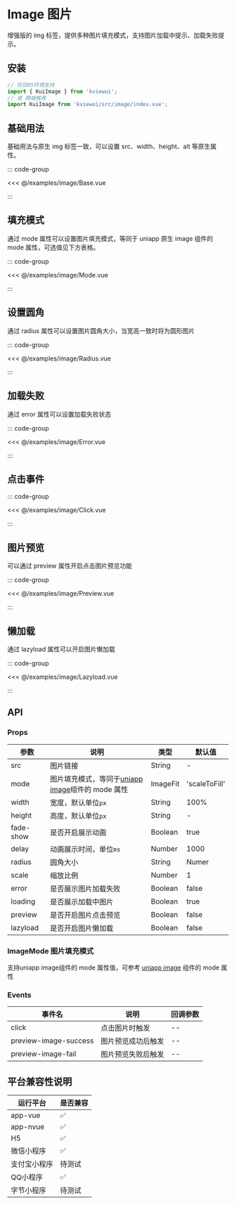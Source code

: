 # Image 图片

增强版的 img 标签，提供多种图片填充模式，支持图片加载中提示、加载失败提示。

<!--@include: ./tips/introduce.md-->

<TipsIntroduce />

## 安装
```ts
// 仅仅H5环境支持
import { KuiImage } from 'kviewui';
// 或 跨端推荐
import KuiImage from 'kviewui/src/image/index.vue';
```

## 基础用法

基础用法与原生 img 标签一致，可以设置 src、width、height、alt 等原生属性。

<!-- <show-code com-type="image" com-show-type="base" /> -->
::: code-group

<<< @/examples/image/Base.vue

:::

## 填充模式

通过 mode 属性可以设置图片填充模式，等同于 uniapp 原生 image 组件的 mode 属性，可选值见下方表格。

<!-- <show-code com-type="image" com-show-type="mode" /> -->
::: code-group

<<< @/examples/image/Mode.vue

:::

## 设置圆角

通过 radius 属性可以设置图片圆角大小，当宽高一致时将为圆形图片

<!-- <show-code com-type="image" com-show-type="radius" /> -->
::: code-group

<<< @/examples/image/Radius.vue

:::

## 加载失败

通过 error 属性可以设置加载失败状态

<!-- <show-code com-type="image" com-show-type="error" /> -->
::: code-group

<<< @/examples/image/Error.vue

:::

## 点击事件

<!-- <show-code com-type="image" com-show-type="click" /> -->
::: code-group

<<< @/examples/image/Click.vue

:::

## 图片预览

可以通过 preview 属性开启点击图片预览功能

<!-- <show-code com-type="image" com-show-type="preview" /> -->
::: code-group

<<< @/examples/image/Preview.vue

:::

## 懒加载

通过 lazyload 属性可以开启图片懒加载

<!-- <show-code com-type="image" com-show-type="lazyload" /> -->
::: code-group

<<< @/examples/image/Lazyload.vue

:::

## API

### Props

| 参数         | 说明                             | 类型   | 默认值           |
|--------------|----------------------------------|--------|------------------|
| src         | 图片链接               | String | -                |
| mode         | 图片填充模式，等同于[uniapp image](https://uniapp.dcloud.net.cn/component/image.html)组件的 mode 属性     | ImageFit | 'scaleToFill'                |
| width         | 宽度，默认单位`px`               | String | 100%                |
| height         | 高度，默认单位`px`               | String | -                |
| fade-show      | 是否开启展示动画               | Boolean | true                |
| delay         | 动画展示时间，单位`ms`               | Number | 1000                |
| radius         | 圆角大小               | String | Numer | -                |
| scale         | 缩放比例               | Number | 1                |
| error         | 是否展示图片加载失败| Boolean | false              |
| loading         | 是否展示加载中图片               | Boolean | true              |
| preview         | 是否开启图片点击预览               | Boolean | false                |
| lazyload        | 是否开启图片懒加载               | Boolean | false                |

### ImageMode 图片填充模式

支持uniapp image组件的 mode 属性值，可参考 [uniapp image](https://uniapp.dcloud.net.cn/component/image.html) 组件的 mode 属性

### Events

| 事件名 | 说明           | 回调参数     |
|--------|----------------|--------------|
| click  | 点击图片时触发 | -- |
| preview-image-success  | 图片预览成功后触发 | -- |
| preview-image-fail  | 图片预览失败后触发 | -- |

## 平台兼容性说明
| 运行平台 | 是否兼容
| --- | ---
| app-vue | ✅
| app-nvue | ✅
| H5 | ✅
| 微信小程序 | ✅
| 支付宝小程序 | 待测试
| QQ小程序 | ✅
| 字节小程序 | 待测试